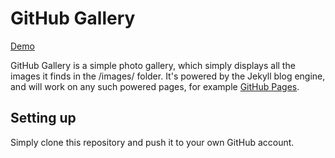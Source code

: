 # GitHub Gallery

[Demo](http://lthr.io/github-gallery/)

GitHub Gallery is a simple photo gallery, which simply displays all the images it finds in the /images/ folder. It's powered by the Jekyll blog engine, and will work on any such powered pages, for example [GitHub Pages](https://pages.github.com/).

## Setting up
Simply clone this repository and push it to your own GitHub account.
